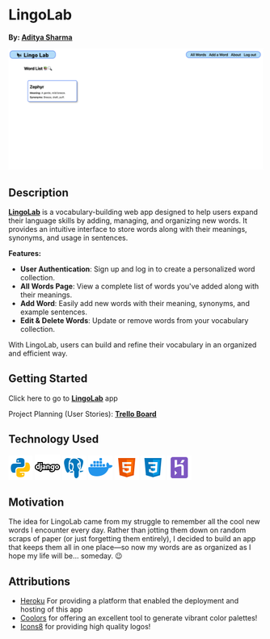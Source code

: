 # **LingoLab**
**By: [Aditya Sharma](https://www.linkedin.com/in/aditya-sharma-3a0b6a190/)**

![LingoLab-home](./lingolab/assets/WordList.png)

## Description

**[LingoLab](https://lingo-lab-fe3caee484ec.herokuapp.com/)**  is a vocabulary-building web app designed to help users expand their language skills by adding, managing, and organizing new words. It provides an intuitive interface to store words along with their meanings, synonyms, and usage in sentences.

**Features:**
* **User Authentication**: Sign up and log in to create a personalized word collection.
* **All Words Page**: View a complete list of words you've added along with their meanings.
* **Add Word**: Easily add new words with their meaning, synonyms, and example sentences.
* **Edit & Delete Words**: Update or remove words from your vocabulary collection.

With LingoLab, users can build and refine their vocabulary in an organized and efficient way.


## Getting Started

Click here to go to **[LingoLab](https://lingo-lab-fe3caee484ec.herokuapp.com/)** app

 Project Planning (User Stories): **[Trello Board](https://trello.com/b/J8CAfquk/househop-08-12-08-18)**


## Technology Used 

![python](./lingolab/assets/python.png)
![django](./lingolab/assets/django.png)
![postgres](./lingolab/assets/postgres.png)
![docker](./lingolab/assets/docker.png)
![html](./lingolab/assets/html.png)
![css](./lingolab/assets/css.png)
![heroku](./lingolab/assets/heroku.png)


## Motivation

The idea for LingoLab came from my struggle to remember all the cool new words I encounter every day. Rather than jotting them down on random scraps of paper (or just forgetting them entirely), I decided to build an app that keeps them all in one place—so now my words are as organized as I hope my life will be... someday. 😉


## Attributions

* [Heroku](https://www.heroku.com/) For providing a platform that enabled the deployment and hosting of this app
* [Coolors](https://coolors.co/) for offering an excellent tool to generate vibrant color palettes!
* [Icons8](https://icons8.com/icons) for providing high quality logos!


